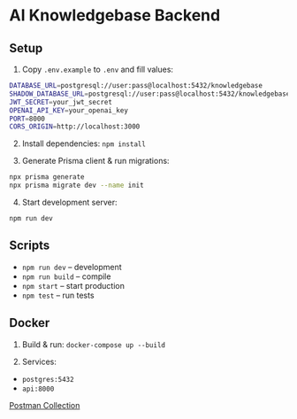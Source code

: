 # AI Knowledgebase Backend

## Setup

1. Copy `.env.example` to `.env` and fill values:

```bash
DATABASE_URL=postgresql://user:pass@localhost:5432/knowledgebase
SHADOW_DATABASE_URL=postgresql://user:pass@localhost:5432/knowledgebase_shadow
JWT_SECRET=your_jwt_secret
OPENAI_API_KEY=your_openai_key
PORT=8000
CORS_ORIGIN=http://localhost:3000
```

2. Install dependencies:
   `npm install`

3. Generate Prisma client & run migrations:

```bash
npx prisma generate
npx prisma migrate dev --name init
```

4. Start development server:

`npm run dev`

## Scripts

- `npm run dev` – development
- `npm run build` – compile
- `npm start` – start production
- `npm test` – run tests

## Docker

1. Build & run:
   `docker-compose up --build`

2. Services:

- `postgres:5432`
- `api:8000`

[Postman Collection](https://documenter.getpostman.com/view/21128063/2sB34miHwm)

